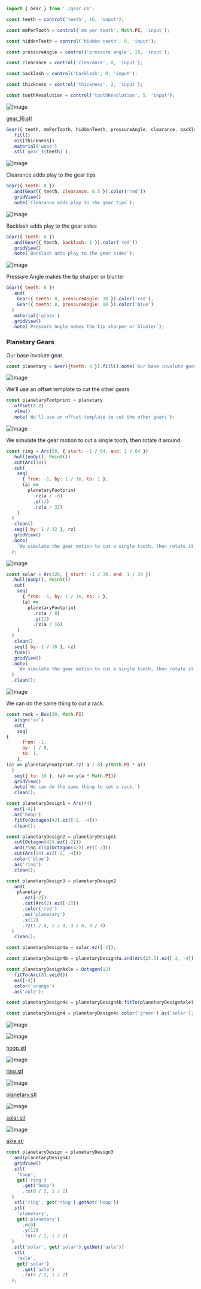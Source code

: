 ```JavaScript
import { Gear } from './gear.nb';
```

```JavaScript
const teeth = control('teeth', 16, 'input');
```

```JavaScript
const mmPerTooth = control('mm per tooth', Math.PI, 'input');
```

```JavaScript
const hiddenTeeth = control('hidden teeth', 0, 'input');
```

```JavaScript
const pressureAngle = control('pressure angle', 20, 'input');
```

```JavaScript
const clearance = control('clearance', 0, 'input');
```

```JavaScript
const backlash = control('backlash', 0, 'input');
```

```JavaScript
const thickness = control('thickness', 2, 'input');
```

```JavaScript
const toothResolution = control('toothResolution', 5, 'input');
```

![Image](examples.md.$1_gear_16.png)

[gear_16.stl](examples.gear_16.stl)

```JavaScript
Gear({ teeth, mmPerTooth, hiddenTeeth, pressureAngle, clearance, backlash, toothResolution })
  .fill()
  .ez([thickness])
  .material('wood')
  .stl(`gear_${teeth}`);
```

![Image](examples.md.$2.png)

Clearance adds play to the gear tips

```JavaScript
Gear({ teeth: 8 })
  .and(Gear({ teeth, clearance: 0.5 }).color('red'))
  .gridView()
  .note(`Clearance adds play to the gear tips`);
```

![Image](examples.md.$3.png)

Backlash adds play to the gear sides

```JavaScript
Gear({ teeth: 8 })
  .and(Gear({ teeth, backlash: 1 }).color('red'))
  .gridView()
  .note(`Backlash adds play to the gear sides`);
```

![Image](examples.md.$4.png)

Pressure Angle makes the tip sharper or blunter

```JavaScript
Gear({ teeth: 8 })
  .and(
    Gear({ teeth: 8, pressureAngle: 30 }).color('red'),
    Gear({ teeth: 8, pressureAngle: 10 }).color('blue')
  )
  .material('glass')
  .gridView()
  .note(`Pressure Angle makes the tip sharper or blunter`);
```

### Planetary Gears

Our base involute gear.

```JavaScript
const planetary = Gear({teeth: 8 }).fill().note(`Our base involute gear.`);
```

![Image](examples.md.planetaryFootprint.png)

We'll use an offset template to cut the other gears

```JavaScript
const planetaryFootprint = planetary
  .offset(0.2)
  .view()
  .note(`We'll use an offset template to cut the other gears`);
```

![Image](examples.md.ring.png)

We simulate the gear motion to cut a single tooth, then rotate it around.

```JavaScript
const ring = Arc(50, { start: -1 / 64, end: 1 / 64 })
  .hull(noOp(), Point())
  .cut(Arc(30))
  .cut(
    seq(
      { from: -1, by: 1 / 16, to: 1 },
      (a) =>
        planetaryFootprint
          .rz(a / -8)
          .y(12)
          .rz(a / 32)
    )
  )
  .clean()
  .seq({ by: 1 / 32 }, rz)
  .gridView()
  .note(
    `We simulate the gear motion to cut a single tooth, then rotate it around.`
  );
```

![Image](examples.md.solar.png)

```JavaScript
const solar = Arc(20, { start: -1 / 30, end: 1 / 30 })
  .hull(noOp(), Point())
  .cut(
    seq(
      { from: -1, by: 1 / 16, to: 1 },
      (a) =>
        planetaryFootprint
          .rz(a / 8)
          .y(12)
          .rz(a / 16)
    )
  )
  .clean()
  .seq({ by: 1 / 16 }, rz)
  .fuse()
  .gridView()
  .note(
    `We simulate the gear motion to cut a single tooth, then rotate it around.`
  )
  .clean();
```

![Image](examples.md.rack.png)

We can do the same thing to cut a rack.

```JavaScript
const rack = Box(20, Math.PI)
  .align('x<')
  .cut(
    seq(
{
      from: -1,
      by: 1 / 8,
      to: 1,
    },
(a) => planetaryFootprint.rz(-a / 8).y(Math.PI * a))
  )
  .seq({ to: 10 }, (a) => y(a * Math.PI))
  .gridView()
  .note(`We can do the same thing to cut a rack.`)
  .clean();
```

```JavaScript
const planetaryDesign1 = Arc(44)
  .ez([-4])
  .as('hoop')
  .fitTo(Octagon(42).ez([-2, -4]))
  .clean();
```

```JavaScript
const planetaryDesign2 = planetaryDesign1
  .cut(Octagon(42).ez([-2]))
  .and(ring.clip(Octagon(42)).ez([-2]))
  .cut(Arc(24).ez([-2, -4]))
  .color('blue')
  .as('ring')
  .clean();
```

```JavaScript
const planetaryDesign3 = planetaryDesign2
  .and(
    planetary
      .ez([-2])
      .cut(Arc(2).ez([-2]))
      .color('red')
      .as('planetary')
      .x(12)
      .rz(1 / 4, 2 / 4, 3 / 4, 4 / 4)
  )
  .clean();
```

```JavaScript
const planetaryDesign4a = solar.ez([-2]);
```

```JavaScript
const planetaryDesign4b = planetaryDesign4a.and(Arc(23.5).ez([-2, -4]));
```

```JavaScript
const planetaryDesignAxle = Octagon(12)
  .fitTo(Arc(8).void())
  .ez([-4])
  .color('orange')
  .as('axle');
```

```JavaScript
const planetaryDesign4c = planetaryDesign4b.fitTo(planetaryDesignAxle);
```

```JavaScript
const planetaryDesign4 = planetaryDesign4c.color('green').as('solar');
```

![Image](examples.md.planetaryDesign.png)

![Image](examples.md.planetaryDesign_hoop.png)

[hoop.stl](examples.hoop.stl)

![Image](examples.md.planetaryDesign_ring.png)

[ring.stl](examples.ring.stl)

![Image](examples.md.planetaryDesign_planetary.png)

[planetary.stl](examples.planetary.stl)

![Image](examples.md.planetaryDesign_solar.png)

[solar.stl](examples.solar.stl)

![Image](examples.md.planetaryDesign_axle.png)

[axle.stl](examples.axle.stl)

```JavaScript
const planetaryDesign = planetaryDesign3
  .and(planetaryDesign4)
  .gridView()
  .stl(
    'hoop',
    get('ring')
      .get('hoop')
      .rx(0 / 2, 1 / 2)
  )
  .stl('ring', get('ring').getNot('hoop'))
  .stl(
    'planetary',
    get('planetary')
      .n(0)
      .y(12)
      .rx(0 / 2, 1 / 2)
  )
  .stl('solar', get('solar').getNot('axle'))
  .stl(
    'axle',
    get('solar')
      .get('axle')
      .rx(0 / 2, 1 / 2)
  );
```
